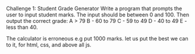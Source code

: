 Challenge 1: Student Grade Generator
Write a program that prompts the user to input student marks. The input should be between 0 and 100. Then output the correct grade:
A > 79
B - 60 to 79
C - 59 to 49
D - 40 to 49
E - less than 40.


The calculator is erroneous e.g put 1000 marks.
let us put the best we can to it, for html, css, and above all js.